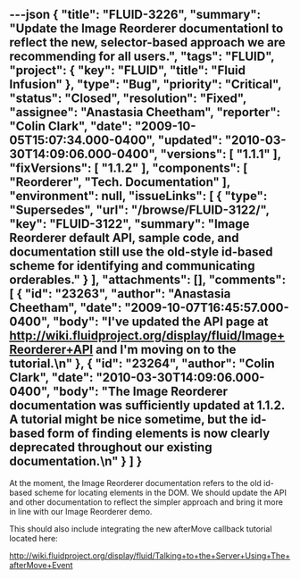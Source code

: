 ---json
{
  "title": "FLUID-3226",
  "summary": "Update the Image Reorderer documentationI to reflect the new, selector-based approach we are recommending for all users.",
  "tags": "FLUID",
  "project": {
    "key": "FLUID",
    "title": "Fluid Infusion"
  },
  "type": "Bug",
  "priority": "Critical",
  "status": "Closed",
  "resolution": "Fixed",
  "assignee": "Anastasia Cheetham",
  "reporter": "Colin Clark",
  "date": "2009-10-05T15:07:34.000-0400",
  "updated": "2010-03-30T14:09:06.000-0400",
  "versions": [
    "1.1.1"
  ],
  "fixVersions": [
    "1.1.2"
  ],
  "components": [
    "Reorderer",
    "Tech. Documentation"
  ],
  "environment": null,
  "issueLinks": [
    {
      "type": "Supersedes",
      "url": "/browse/FLUID-3122/",
      "key": "FLUID-3122",
      "summary": "Image Reorderer default API, sample code, and documentation still use the old-style id-based scheme for identifying and communicating orderables."
    }
  ],
  "attachments": [],
  "comments": [
    {
      "id": "23263",
      "author": "Anastasia Cheetham",
      "date": "2009-10-07T16:45:57.000-0400",
      "body": "I've updated the API page at <http://wiki.fluidproject.org/display/fluid/Image+Reorderer+API> and I'm moving on to the tutorial.\n"
    },
    {
      "id": "23264",
      "author": "Colin Clark",
      "date": "2010-03-30T14:09:06.000-0400",
      "body": "The Image Reorderer documentation was sufficiently updated at 1.1.2. A tutorial might be nice sometime, but the id-based form of finding elements is now clearly deprecated throughout our existing documentation.\n"
    }
  ]
}
---
At the moment, the Image Reorderer documentation refers to the old id-based scheme for locating elements in the DOM. We should update the API and other documentation to reflect the simpler approach and bring it more in line with our Image Reorderer demo.

This should also include integrating the new afterMove callback tutorial located here:

<http://wiki.fluidproject.org/display/fluid/Talking+to+the+Server+Using+The+afterMove+Event>

        